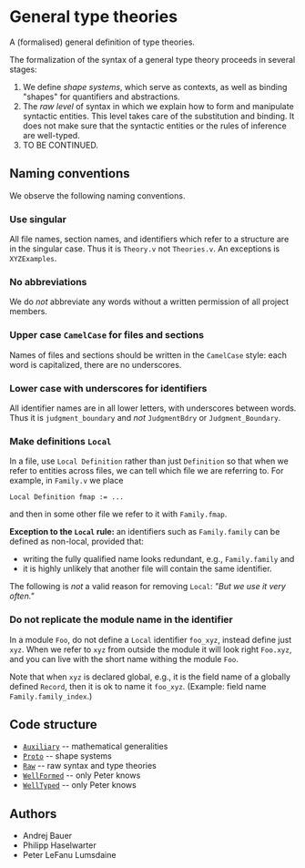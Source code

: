# General type theories

A (formalised) general definition of type theories.

The formalization of the syntax of a general type theory proceeds in several stages:

1. We define *shape systems*, which serve as contexts, as well as binding "shapes" for
   quantifiers and abstractions.
2. The *raw level* of syntax in which we explain how to form and manipulate syntactic
   entities. This level takes care of the substitution and binding. It does not
   make sure that the syntactic entities or the rules of inference are well-typed.
3. TO BE CONTINUED.

## Naming conventions

We observe the following naming conventions.

### Use singular

All file names, section names, and identifiers which refer to a structure are in the
singular case. Thus it is `Theory.v` not `Theories.v`. An exceptions is `XYZExamples`.

### No abbreviations

We do *not* abbreviate any words without a written permission of all project members.

### Upper case `CamelCase` for files and sections

Names of files and sections should be written in the `CamelCase` style: each word is
capitalized, there are no underscores.

### Lower case with underscores for identifiers

All identifier names are in all lower letters, with underscores between words. Thus it is
`judgment_boundary` and *not* `JudgmentBdry` or `Judgment_Boundary`.

### Make definitions `Local`

In a file, use `Local Definition` rather than just `Definition` so that when we refer to
entities across files, we can tell which file we are referring to. For example, in
`Family.v` we place

    Local Definition fmap := ...

and then in some other file we refer to it with `Family.fmap`.

**Exception to the `Local` rule:** an identifiers such as `Family.family` can be defined
as non-local, provided that:

  * writing the fully qualified name looks redundant, e.g., `Family.family` and
  * it is highly unlikely that another file will contain the same identifier.

The following is *not* a valid reason for removing `Local`: *"But we use it very often."*

### Do not replicate the module name in the identifier

In a module `Foo`, do not define a `Local` identifier `foo_xyz`, instead define just
`xyz`. When we refer to `xyz` from outside the module it will look right `Foo.xyz`, and
you can live with the short name withing the module `Foo`.

Note that when `xyz` is declared global, e.g., it is the field name of a globally defined
`Record`, then it is ok to name it `foo_xyz`. (Example: field name `Family.family_index`.)


## Code structure

* [`Auxiliary`](./Auxiliary) -- mathematical generalities
* [`Proto`](./Proto) -- shape systems
* [`Raw`](./Raw) -- raw syntax and type theories
* [`WellFormed`](./WellFormed) -- only Peter knows
* [`WellTyped`](./WellTyped) -- only Peter knows


## Authors

* Andrej Bauer
* Philipp Haselwarter
* Peter LeFanu Lumsdaine
